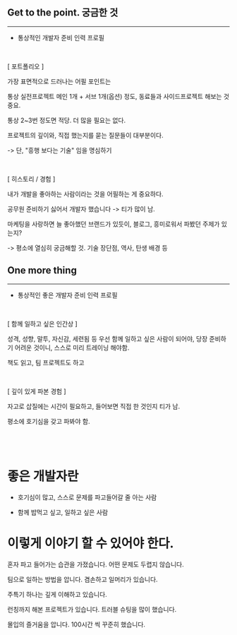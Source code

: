 ## Get to the point. 궁금한 것 
--- 

- 통상적인 개발자 준비 인력 프로필

​

[ 포트폴리오 ]

가장 표면적으로 드러나는 어필 포인트는 

통상 실전프로젝트 메인 1개 + 서브 1개(옵션) 정도, 동료들과 사이드프로젝트 해보는 것 중요.

통상 2~3번 정도면 적당. 더 많을 필요는 없다.

프로젝트의 깊이와, 직접 했는지를 묻는 질문들이 대부분이다.

-> 단, "흥행 보다는 기술" 임을 명심하기 

​

[ 히스토리 / 경험 ]

내가 개발을 좋아하는 사람이라는 것을 어필하는 게 중요하다.

공무원 준비하기 싫어서 개발자 했습니다 -> 티가 많이 남.

마케팅을 사랑하면 늘 좋아했던 브랜드가 있듯이, 블로그, 흥미로워서 파봤던 주제가 있는지? 

-> 평소에 열심히 궁금해할 것. 기술 장단점, 역사, 탄생 배경 등




## One more thing
----


- 통상적인 좋은 개발자 준비 인력 프로필

​

[ 함께 일하고 싶은 인간상 ]

성격, 성향, 말투, 자신감, 세련됨 등 우선 함께 일하고 싶은 사람이 되어야, 당장 준비하기 어려운 것이니, 스스로 미리 트레이닝 해야함. 

책도 읽고, 팀 프로젝트도 하고

​

[ 깊이 있게 파본 경험 ]

자고로 삽질에는 시간이 필요하고, 들어보면 직접 한 것인지 티가 남. 

평소에 호기심을 갖고 파봐야 함.

​
---

# 좋은 개발자란

- 호기심이 많고, 스스로 문제를 파고들어갈 줄 아는 사람

- 함께 밥먹고 싶고, 일하고 싶은 사람



# 이렇게 이야기 할 수 있어야 한다.

혼자 파고 들어가는 습관을 가졌습니다. 어떤 문제도 두렵지 않습니다.

팀으로 일하는 방법을 압니다. 겸손하고 일머리가 있습니다.

주특기 하나는 깊게 이해하고 있습니다.

런칭까지 해본 프로젝트가 있습니다. 트러블 슈팅을 많이 했습니다.

몰입의 즐거움을 압니다. 100시간 씩 꾸준히 했습니다.